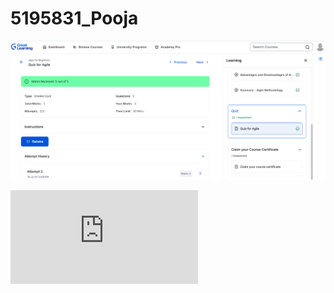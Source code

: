 # 5195831_Pooja


![alt text](https://github.com/Pooja-Siva/5195831_Pooja/blob/main/SDLC/Certificate/5195831_Pooja%20Agile%20Quiz%20Score.png)

![alt text](https://github.com/Pooja-Siva/5195831_Pooja/blob/main/GIT/Certificate/5195831_Pooja%20GIT%20Certificate.pdf)